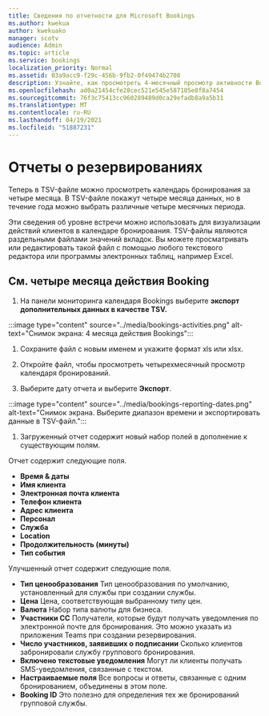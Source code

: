 ```yaml
---
title: Сведения по отчетности для Microsoft Bookings
ms.author: kwekua
author: kwekuako
manager: scotv
audience: Admin
ms.topic: article
ms.service: bookings
localization_priority: Normal
ms.assetid: 03a9acc9-f29c-456b-9fb2-0f49474b2708
description: Узнайте, как просмотреть 4-месячный просмотр активности Bookings
ms.openlocfilehash: ad0a21454cfe28cec521e545e587105e8f8a7454
ms.sourcegitcommit: 76f3c75413cc960289489d0ca29efadb8a9a5b31
ms.translationtype: MT
ms.contentlocale: ru-RU
ms.lasthandoff: 04/19/2021
ms.locfileid: "51887231"
---
```

# <a name="reporting-info-for-bookings"></a>Отчеты о резервированиях

Теперь в TSV-файле можно просмотреть календарь бронирования за четыре месяца. В TSV-файле покажут четыре месяца данных, но в течение года можно выбрать различные четыре месячных периода.

Эти сведения об уровне встречи можно использовать для визуализации действий клиентов в календаре бронирования. TSV-файлы являются раздельными файлами значений вкладок. Вы можете просматривать или редактировать такой файл с помощью любого текстового редактора или программы электронных таблиц, например Excel.

## <a name="see-four-months-of-booking-activity"></a>См. четыре месяца действия Booking

1. На панели мониторинга календаря Bookings выберите **экспорт дополнительных данных в качестве TSV.**

:::image type="content" source="../media/bookings-activities.png" alt-text="Снимок экрана: 4 месяца действия Bookings":::

1. Сохраните файл с новым именем и укажите формат xls или xlsx.

1. Откройте файл, чтобы просмотреть четырехмесячный просмотр календаря бронирований.

1. Выберите дату отчета и выберите **Экспорт**.

:::image type="content" source="../media/bookings-reporting-dates.png" alt-text="Снимок экрана. Выберите диапазон времени и экспортировать данные в TSV-файл.":::

1. Загруженный отчет содержит новый набор полей в дополнение к существующим полям.

Отчет содержит следующие поля.

 - **Время & даты**
- **Имя клиента**
- **Электронная почта клиента**
- **Телефон клиента**
- **Адрес клиента**
- **Персонал**
- **Служба**
- **Location**
- **Продолжительность (минуты)**
- **Тип события**

Улучшенный отчет содержит следующие поля.

- **Тип ценообразования**   Тип ценообразования по умолчанию, установленный для службы при создании службы.
- **Цена**   Цена, соответствующая выбранному типу цен.
- **Валюта**   Набор типа валюты для бизнеса.
- **Участники CC**   Получатели, которые будут получать уведомления по электронной почте для бронирования. Это можно указать из приложения Teams при создании резервирования.
- **Число участников, заявивших о подписании**   Сколько клиентов забронировали службу группового бронирования.
- **Включено текстовые уведомления**   Могут ли клиенты получать SMS-уведомления, связанные с текстом.
- **Настраиваемые поля**   Все вопросы и ответы, связанные с одним бронированием, объединены в этом поле.
- **Booking ID**   Это полезно для определения тех же бронирований групповой службы.
